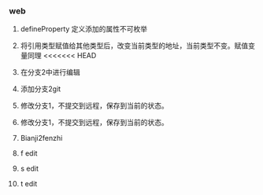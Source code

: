 ### web

1. defineProperty 定义添加的属性不可枚举
2. 将引用类型赋值给其他类型后，改变当前类型的地址，当前类型不变。赋值变量同理
<<<<<<< HEAD
3. 在分支2中进行编辑
4. 添加分支2git
5. 修改分支1，不提交到远程，保存到当前的状态。


1. 修改分支1，不提交到远程，保存到当前的状态。
3. Bianji2fenzhi

2. f edit
3. s edit
4. t edit
